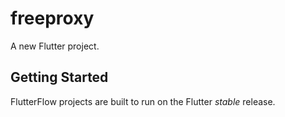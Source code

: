 # freeproxy

A new Flutter project.

## Getting Started

FlutterFlow projects are built to run on the Flutter _stable_ release.
